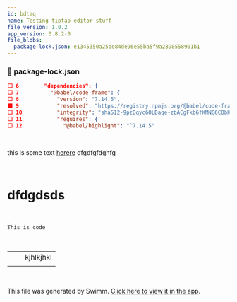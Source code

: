 ```yaml
---
id: bdtaq
name: Testing tiptap editor stuff
file_version: 1.0.2
app_version: 0.8.2-0
file_blobs:
  package-lock.json: e1345350a25be84de96e55ba5f9a2898558901b1
---
```



<!-- NOTE-swimm-snippet: the lines below link your snippet to Swimm -->
### 📄 package-lock.json
```json
⬜ 6        "dependencies": {
⬜ 7          "@babel/code-frame": {
⬜ 8            "version": "7.14.5",
🟩 9            "resolved": "https://registry.npmjs.org/@babel/code-frame/-/code-frame-7.14.5.tgz",
⬜ 10           "integrity": "sha512-9pzDqyc6OLDaqe+zbACgFkb6fKMNG6CObKpnYXChRsvYGyEdc7CA2BaqeOM+vOtCS5ndmJicPJhKAwYRI6UfFw==",
⬜ 11           "requires": {
⬜ 12             "@babel/highlight": "^7.14.5"
```

<br/>

this is some text [herere](https://vue-loader.vuejs.org/guide/scoped-css.html#child-component-root-elements) dfgdfgfdghfg

<br/>

# dfdgdsds

<br/>

```
This is code
```

<br/>

| | |         |
|---|---|---------|
| | |kjhlkjhkl|
| | |         |

<br/>

This file was generated by Swimm. [Click here to view it in the app](http://localhost:5000/repos/Z2l0aHViJTNBJTNBc3Rva2Utd2VhdGhlciUzQSUzQUFkZGllQ29oZW4=/docs/bdtaq).